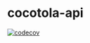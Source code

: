 # cocotola-api

[![codecov](https://codecov.io/gh/kujilabo/cocotola-api/branch/main/graph/badge.svg?token=7O62LVOY1M)](https://codecov.io/gh/kujilabo/cocotola-api)

